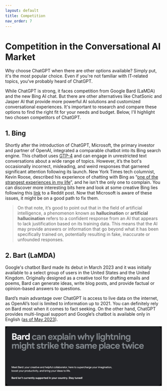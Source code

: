 ```yaml
---
layout: default
title: Competition
nav_order: 7
---
```


# Competition in the Conversational AI Market

Why choose ChatGPT when there are other options available? Simply put, it's the most popular choice. Even if you're not familiar with IT-related topics, you've probably heard of ChatGPT.

While ChatGPT is strong, it faces competition from Google Bard (LaMDA) and the new Bing AI chat. But there are other alternatives like ChatSonic and Jasper AI that provide more powerful AI solutions and customized conversational experiences. It's important to research and compare these options to find the right fit for your needs and budget. Below, I'll highlight two chosen competitors of ChatGPT.

## 1. Bing

Shortly after the introduction of ChatGPT, Microsoft, the primary investor and partner of OpenAI, integrated a comparable chatbot into its Bing search engine. This chatbot uses [GTP-4](https://www.zdnet.com/article/how-to-use-the-new-bing-and-how-its-different-from-chatgpt/) and can engage in unrestricted text conversations about a wide range of topics. However, it’s the bot's occasionally incorrect, misleading, and weird responses that garnered significant attention following its launch. New York Times tech columnist, Kevin Roose, described his experience of chatting with Bing as “[one of the strangest experiences in my life](https://twitter.com/kevinroose/status/1626216340955758594?ref_src=twsrc%5Etfw%7Ctwcamp%5Etweetembed%7Ctwterm%5E1626217233134526468%7Ctwgr%5Ea6ec04c53b00d357e34ba2de842afffbc74d59e7%7Ctwcon%5Es2_&ref_url=https%3A%2F%2Fmashable.com%2Farticle%2Fmicrosoft-bing-ai-chatbot-weird-scary-responses)”, and he isn't the only one to complain. You can discover more interesting bits here and look at some creative Bing lies following this [link](https://www.reddit.com/r/bing/comments/123muoi/some_creative_lying_from_bing/) to a Reddit post. Now that Microsoft is aware of these issues, it might be on a good path to fix them.

>On that note, it’s good to point out that in the field of artificial intelligence, a phenomenon known as **hallucination** or **artificial hallucination** refers to a confident response from an AI that appears to lack justification based on its training data. This means that the AI may provide answers or information that go beyond what it has been specifically trained on, potentially resulting in fake, inaccurate or unfounded responses.

## 2. Bart (LaMDA)

Google's chatbot Bard made its debut in March 2023 and it was initially available to a select group of users in the United States and the United Kingdom. Originally designed as a creative tool for drafting emails and poems, Bard can generate ideas, write blog posts, and provide factual or opinion-based answers to questions.

Bard’s main advantage over ChatGPT is access to live data on the internet, as OpenAI’s tool is limited to information up to 2021. You can definitely rely on Bard most when it comes to fact seeking. On the other hand, ChatGPT provides multi-lingual support and Google’s chatbot is available only in English ([as of May 2023](https://meetanshi.com/blog/chatgpt-vs-bard-vs-bing/)).

![View on Bard main page from Poland as of May 2023](../Images/Bard.png)
